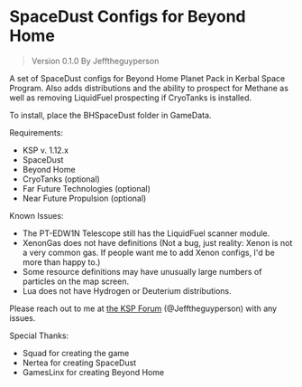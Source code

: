 # SpaceDust Configs for Beyond Home 

> Version 0.1.0 By Jefftheguyperson

A set of SpaceDust configs for Beyond Home Planet Pack in Kerbal Space Program. Also adds distributions and the ability to prospect for Methane as well as removing LiquidFuel prospecting if CryoTanks is installed.

To install, place the BHSpaceDust folder in GameData.

Requirements:
- KSP v. 1.12.x
- SpaceDust
- Beyond Home
- CryoTanks (optional)
- Far Future Technologies (optional)
- Near Future Propulsion (optional)

Known Issues:
- The PT-EDW1N Telescope still has the LiquidFuel scanner module.
- XenonGas does not have definitions (Not a bug, just reality: Xenon is not a very common gas. If people want me to add Xenon configs, I'd be more than happy to.)
- Some resource definitions may have unusually large numbers of particles on the map screen.
- Lua does not have Hydrogen or Deuterium distributions.

Please reach out to me at [the KSP Forum](https://forum.kerbalspaceprogram.com) (@Jefftheguyperson) with any issues.

Special Thanks:
- Squad for creating the game
- Nertea for creating SpaceDust
- GamesLinx for creating Beyond Home
